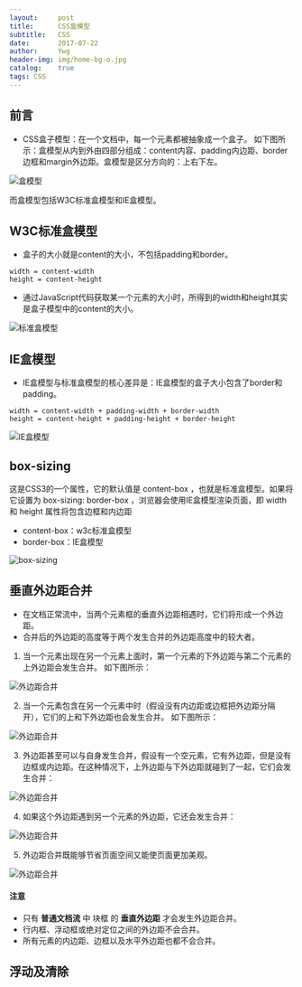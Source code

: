 ```yaml
---
layout:     post
title:      CSS盒模型
subtitle:   CSS
date:       2017-07-22
author:     Ywg
header-img: img/home-bg-o.jpg
catalog:    true
tags: CSS
---
```


## 前言
- CSS盒子模型：在一个文档中，每一个元素都被抽象成一个盒子。
如下图所示：盒模型从内到外由四部分组成：content内容、padding内边距、border边框和margin外边距。盒模型是区分方向的：上右下左。

![盒模型](http://static.oschina.net/uploads/img/201503/10153449_ZoQu.png)

而盒模型包括W3C标准盒模型和IE盒模型。

## W3C标准盒模型
- 盒子的大小就是content的大小，不包括padding和border。
``` 
width = content-width 
height = content-height
``` 
- 通过JavaScript代码获取某一个元素的大小时，所得到的width和height其实是盒子模型中的content的大小。

![标准盒模型](http://clover.htmhub.com/img/201503151.JPG)

## IE盒模型
- IE盒模型与标准盒模型的核心差异是：IE盒模型的盒子大小包含了border和padding。
``` 
width = content-width + padding-width + border-width
height = content-height + padding-height + border-height
``` 
![IE盒模型](http://clover.htmhub.com/img/201503152.JPG)

##  box-sizing
这是CSS3的一个属性，它的默认值是 content-box ，也就是标准盒模型。如果将它设置为 box-sizing: border-box ，浏览器会使用IE盒模型渲染页面，即 width 和 height 属性将包含边框和内边距
- content-box：w3c标准盒模型
- border-box：IE盒模型

![box-sizing](http://clover.htmhub.com/img/2406284-6a337b312349eb87.png)

## 垂直外边距合并
- 在文档正常流中，当两个元素框的垂直外边距相遇时，它们将形成一个外边距。
- 合并后的外边距的高度等于两个发生合并的外边距高度中的较大者。

1. 当一个元素出现在另一个元素上面时，第一个元素的下外边距与第二个元素的上外边距会发生合并。
如下图所示：

![外边距合并](http://songziming.com.cn/2016/12/16/CSS-box-model/3.png)

2. 当一个元素包含在另一个元素中时（假设没有内边距或边框把外边距分隔开），它们的上和下外边距也会发生合并。
如下图所示：

![外边距合并](http://songziming.com.cn/2016/12/16/CSS-box-model/4.png)

3. 外边距甚至可以与自身发生合并，假设有一个空元素，它有外边距，但是没有边框或内边距。在这种情况下，上外边距与下外边距就碰到了一起，它们会发生合并：

![外边距合并](http://songziming.com.cn/2016/12/16/CSS-box-model/5.png)

4. 如果这个外边距遇到另一个元素的外边距，它还会发生合并：

![外边距合并](http://songziming.com.cn/2016/12/16/CSS-box-model/6.png)

5. 外边距合并既能够节省页面空间又能使页面更加美观。

![外边距合并](http://songziming.com.cn/2016/12/16/CSS-box-model/7.png)


#### 注意
- 只有 **普通文档流** 中 块框 的 **垂直外边距** 才会发生外边距合并。
- 行内框、浮动框或绝对定位之间的外边距不会合并。
- 所有元素的内边距、边框以及水平外边距也都不会合并。

## 浮动及清除

